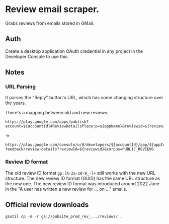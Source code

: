 # Review email scraper.
Grabs reviews from emails stored in GMail.

## Auth
Create a desktop application OAuth credential in any project in the Developer Console to use this.

## Notes

### URL Parsing
It parses the "Reply" button's URL, which has some changing structure over the years.

There's a mapping between old and new reviews:
```
https://play.google.com/apps/publish?account=${accountId}#ReviewDetailsPlace:p=${appName}&reviewid=${reviewid}
```
->
```
https://play.google.com/console/u/0/developers/${accountId}/app/${appId}/user-feedback/review-details?reviewId=${reviewid}&corpus=PUBLIC_REVIEWS
```

### Review ID format
The old review ID format `gp:[A-Za-z0-9_-]+` still works with the new URL structure.
The new review ID format (GUID) has the same URL structure as the new one.
The new review ID format was introduced around 2022 June in the "A user has written a new review for ... on ..." emails.

## Official review downloads

```
gsutil cp -m -r gs://pubsite_prod_rev_.../reviews/ .
```
